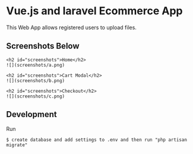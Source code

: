 # Vue.js and laravel Ecommerce App

This Web App allows registered users to upload files.

<h2 id="screenshots">Screenshots Below</h2>

```````````````````````````````````````````````````
<h2 id="screenshots">Home</h2>
![](screenshots/a.png)

<h2 id="screenshots">Cart Modal</h2>
![](screenshots/b.png)

<h2 id="screenshots">Checkout</h2>
![](screenshots/c.png)
``````````````````````````````````````````````````````

<h2 id="development">Development</h2>


Run
```
$ create database and add settings to .env and then run "php artisan migrate"
```